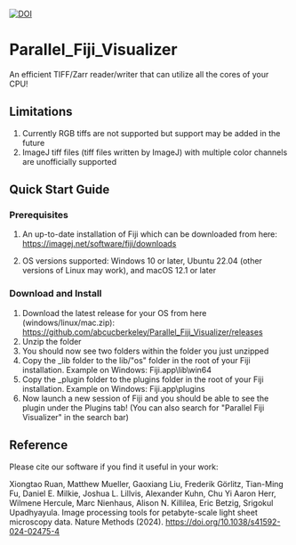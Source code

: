 [![DOI](https://zenodo.org/badge/DOI/10.5281/zenodo.7613251.svg)](https://doi.org/10.5281/zenodo.7613251)
# Parallel_Fiji_Visualizer
An efficient TIFF/Zarr reader/writer that can utilize all the cores of your CPU!

## Limitations
1. Currently RGB tiffs are not supported but support may be added in the future
2. ImageJ tiff files (tiff files written by ImageJ) with multiple color channels are unofficially supported

## Quick Start Guide

### Prerequisites
1. An up-to-date installation of Fiji which can be downloaded from here: https://imagej.net/software/fiji/downloads

2. OS versions supported: Windows 10 or later, Ubuntu 22.04 (other versions of Linux may work), and macOS 12.1 or later

### Download and Install
1. Download the latest release for your OS from here (windows/linux/mac.zip): https://github.com/abcucberkeley/Parallel_Fiji_Visualizer/releases
2. Unzip the folder
3. You should now see two folders within the folder you just unzipped
4. Copy the _lib folder to the lib/"os" folder in the root of your Fiji installation. Example on Windows: Fiji.app\lib\win64
5. Copy the _plugin folder to the plugins folder in the root of your Fiji installation. Example on Windows: Fiji.app\plugins
6. Now launch a new session of Fiji and you should be able to see the plugin under the Plugins tab! (You can also search for "Parallel Fiji Visualizer" in the search bar)

## Reference

Please cite our software if you find it useful in your work:

Xiongtao Ruan, Matthew Mueller, Gaoxiang Liu, Frederik Görlitz, Tian-Ming Fu, Daniel E. Milkie, Joshua L. Lillvis, Alexander Kuhn, Chu Yi Aaron Herr, Wilmene Hercule, Marc Nienhaus, Alison N. Killilea, Eric Betzig, Srigokul Upadhyayula. Image processing tools for petabyte-scale light sheet microscopy data. Nature Methods (2024). https://doi.org/10.1038/s41592-024-02475-4
